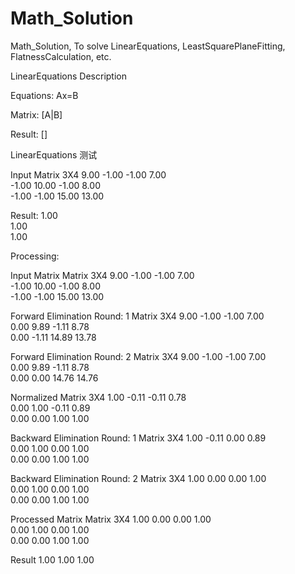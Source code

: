 # Math_Solution
Math_Solution, To solve LinearEquations, LeastSquarePlaneFitting, FlatnessCalculation, etc.






LinearEquations Description

Equations:  Ax=B

Matrix:     [A|B]

Result:     []


LinearEquations 测试

Input
Matrix 3X4
9.00	-1.00	-1.00	7.00	
-1.00	10.00	-1.00	8.00	
-1.00	-1.00	15.00	13.00	

Result:
						1.00	
						1.00	
						1.00	


Processing:

Input Matrix
Matrix 3X4
9.00	-1.00	-1.00	7.00	
-1.00	10.00	-1.00	8.00	
-1.00	-1.00	15.00	13.00	

Forward Elimination Round: 1
Matrix 3X4
9.00	-1.00	-1.00	7.00	
0.00	9.89	-1.11	8.78	
0.00	-1.11	14.89	13.78	

Forward Elimination Round: 2
Matrix 3X4
9.00	-1.00	-1.00	7.00	
0.00	9.89	-1.11	8.78	
0.00	0.00	14.76	14.76	

Normalized
Matrix 3X4
1.00	-0.11	-0.11	0.78	
0.00	1.00	-0.11	0.89	
0.00	0.00	1.00	1.00	

Backward Elimination Round: 1
Matrix 3X4
1.00	-0.11	0.00	0.89	
0.00	1.00	0.00	1.00	
0.00	0.00	1.00	1.00	

Backward Elimination Round: 2
Matrix 3X4
1.00	0.00	0.00	1.00	
0.00	1.00	0.00	1.00	
0.00	0.00	1.00	1.00	

Processed Matrix
Matrix 3X4
1.00	0.00	0.00	1.00	
0.00	1.00	0.00	1.00	
0.00	0.00	1.00	1.00	

Result
1.00
1.00
1.00
